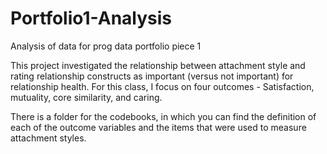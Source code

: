 # Portfolio1-Analysis
Analysis of data for prog data portfolio piece 1 

This project investigated the relationship between attachment style and rating relationship constructs as important (versus not important) for relationship health. 
For this class, I focus on four outcomes - Satisfaction, mutuality, core similarity, and caring. 

There is a folder for the codebooks, in which you can find the definition of each of the outcome variables and the items that were used to measure attachment styles. 
